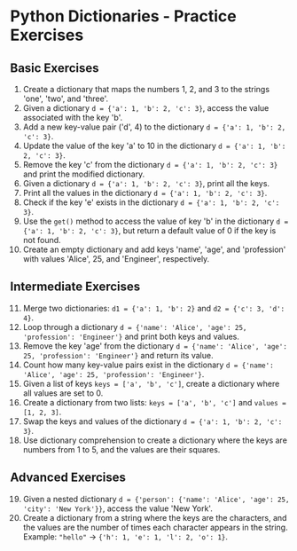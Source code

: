 
# Python Dictionaries - Practice Exercises

## Basic Exercises
1. Create a dictionary that maps the numbers 1, 2, and 3 to the strings 'one', 'two', and 'three'.
2. Given a dictionary `d = {'a': 1, 'b': 2, 'c': 3}`, access the value associated with the key 'b'.
3. Add a new key-value pair ('d', 4) to the dictionary `d = {'a': 1, 'b': 2, 'c': 3}`.
4. Update the value of the key 'a' to 10 in the dictionary `d = {'a': 1, 'b': 2, 'c': 3}`.
5. Remove the key 'c' from the dictionary `d = {'a': 1, 'b': 2, 'c': 3}` and print the modified dictionary.
6. Given a dictionary `d = {'a': 1, 'b': 2, 'c': 3}`, print all the keys.
7. Print all the values in the dictionary `d = {'a': 1, 'b': 2, 'c': 3}`.
8. Check if the key 'e' exists in the dictionary `d = {'a': 1, 'b': 2, 'c': 3}`.
9. Use the `get()` method to access the value of key 'b' in the dictionary `d = {'a': 1, 'b': 2, 'c': 3}`, but return a default value of 0 if the key is not found.
10. Create an empty dictionary and add keys 'name', 'age', and 'profession' with values 'Alice', 25, and 'Engineer', respectively.

## Intermediate Exercises
11. Merge two dictionaries: `d1 = {'a': 1, 'b': 2}` and `d2 = {'c': 3, 'd': 4}`.
12. Loop through a dictionary `d = {'name': 'Alice', 'age': 25, 'profession': 'Engineer'}` and print both keys and values.
13. Remove the key 'age' from the dictionary `d = {'name': 'Alice', 'age': 25, 'profession': 'Engineer'}` and return its value.
14. Count how many key-value pairs exist in the dictionary `d = {'name': 'Alice', 'age': 25, 'profession': 'Engineer'}`.
15. Given a list of keys `keys = ['a', 'b', 'c']`, create a dictionary where all values are set to 0.
16. Create a dictionary from two lists: `keys = ['a', 'b', 'c']` and `values = [1, 2, 3]`.
17. Swap the keys and values of the dictionary `d = {'a': 1, 'b': 2, 'c': 3}`.
18. Use dictionary comprehension to create a dictionary where the keys are numbers from 1 to 5, and the values are their squares.

## Advanced Exercises
19. Given a nested dictionary `d = {'person': {'name': 'Alice', 'age': 25, 'city': 'New York'}}`, access the value 'New York'.
20. Create a dictionary from a string where the keys are the characters, and the values are the number of times each character appears in the string. Example: `"hello"` -> `{'h': 1, 'e': 1, 'l': 2, 'o': 1}`.

